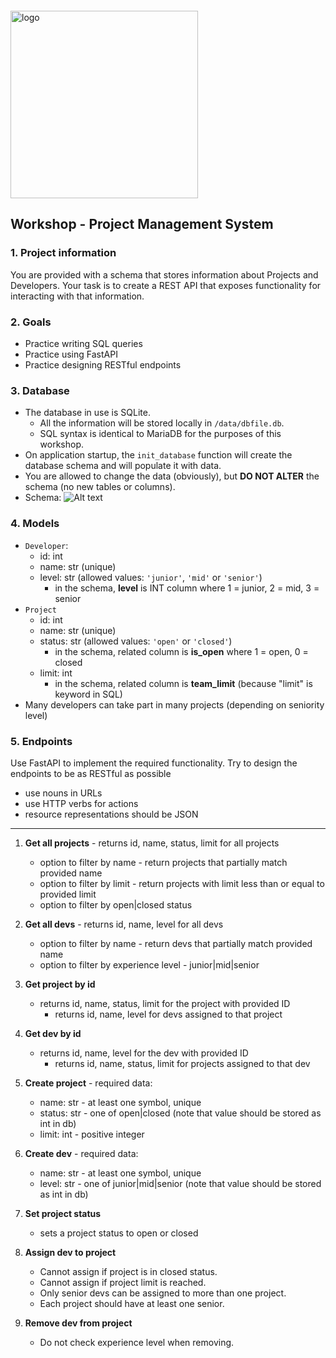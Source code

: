 <img src="https://webassets.telerikacademy.com/images/default-source/logos/telerik-academy.svg" alt="logo" width="300px" style="margin-top: 20px;"/>

## Workshop - Project Management System

### 1. Project information
You are provided with a schema that stores information about Projects and Developers. Your task is to create a REST API that exposes functionality for interacting with that information.

### 2. Goals
- Practice writing SQL queries
- Practice using FastAPI
- Practice designing RESTful endpoints

### 3. Database
- The database in use is SQLite.
    - All the information will be stored locally in `/data/dbfile.db`.
    - SQL syntax is identical to MariaDB for the purposes of this workshop.
- On application startup, the `init_database` function will create the database schema and will populate it with data.
- You are allowed to change the data (obviously), but **DO NOT ALTER** the schema (no new tables or columns).
- Schema:
    ![Alt text](images/devs_projects.png)

### 4. Models
- `Developer`:
   - id: int
   - name: str (unique)
   - level: str (allowed values: `'junior'`, `'mid'` or `'senior'`)
        - in the schema, **level** is INT column where 1 = junior, 2 = mid, 3 = senior
- `Project`
   - id: int
   - name: str (unique)
   - status: str (allowed values: `'open'` or `'closed'`)
        - in the schema, related column is **is_open** where 1 = open, 0 = closed
   - limit: int
        - in the schema, related column is **team_limit** (because "limit" is keyword in SQL)
- Many developers can take part in many projects (depending on seniority level)

### 5. Endpoints

Use FastAPI to implement the required functionality. Try to design the endpoints to be as RESTful as possible

- use nouns in URLs
- use HTTP verbs for actions
- resource representations should be JSON

--- 

1. **Get all projects** - returns id, name, status, limit for all projects
    - option to filter by name - return projects that partially match provided name
    - option to filter by limit - return projects with limit less than or equal to provided limit
    - option to filter by open|closed status

2. **Get all devs** - returns id, name, level for all devs
    - option to filter by name - return devs that partially match provided name
    - option to filter by experience level - junior|mid|senior

3. **Get project by id**
    - returns id, name, status, limit for the project with provided ID
        - returns id, name, level for devs assigned to that project

4. **Get dev by id**
    - returns id, name, level for the dev with provided ID
        - returns id, name, status, limit for projects assigned to that dev

5. **Create project** - required data:
    - name: str - at least one symbol, unique
    - status: str - one of open|closed (note that value should be stored as int in db)
    - limit: int - positive integer 

6. **Create dev** - required data:
    - name: str - at least one symbol, unique
    - level: str - one of junior|mid|senior (note that value should be stored as int in db)

7. **Set project status**
    - sets a project status to open or closed

8. **Assign dev to project**
    - Cannot assign if project is in closed status.
    - Cannot assign if project limit is reached.
    - Only senior devs can be assigned to more than one project.
    - Each project should have at least one senior.

9. **Remove dev from project**
    - Do not check experience level when removing.

